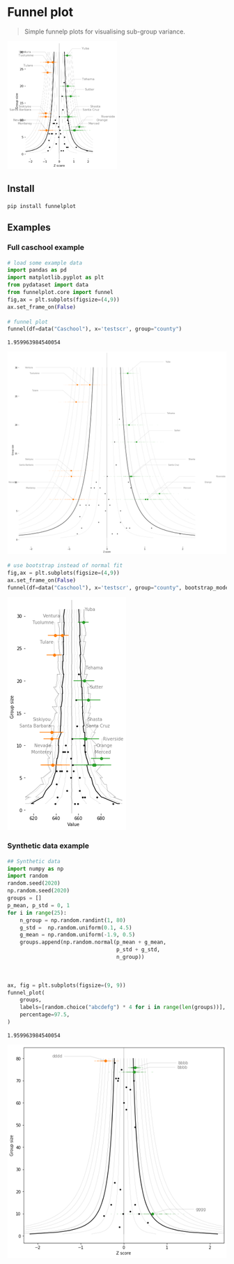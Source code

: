 # Funnel plot
> Simple funnelp plots for visualising sub-group variance.


<img src="imgs\caschool_example.png" width="50%">

## Install

`pip install funnelplot`

## Examples

### Full caschool example

```python
# load some example data
import pandas as pd
import matplotlib.pyplot as plt
from pydataset import data
from funnelplot.core import funnel
fig,ax = plt.subplots(figsize=(4,9))
ax.set_frame_on(False)

# funnel plot
funnel(df=data("Caschool"), x='testscr', group="county")
```

    1.959963984540054
    


![png](docs/images/output_5_1.png)


```python
# use bootstrap instead of normal fit
fig,ax = plt.subplots(figsize=(4,9))
ax.set_frame_on(False)
funnel(df=data("Caschool"), x='testscr', group="county", bootstrap_mode=True)
```


![png](docs/images/output_6_0.png)


### Synthetic data example

```python
## Synthetic data
import numpy as np
import random
random.seed(2020)
np.random.seed(2020)
groups = []
p_mean, p_std = 0, 1
for i in range(25):
    n_group = np.random.randint(1, 80)
    g_std =  np.random.uniform(0.1, 4.5) 
    g_mean = np.random.uniform(-1.9, 0.5)
    groups.append(np.random.normal(p_mean + g_mean,
                                   p_std + g_std, 
                                   n_group))
```

```python


ax, fig = plt.subplots(figsize=(9, 9))
funnel_plot(
    groups,
    labels=[random.choice("abcdefg") * 4 for i in range(len(groups))],
    percentage=97.5,
)
```

    1.959963984540054
    


![png](docs/images/output_9_1.png)


